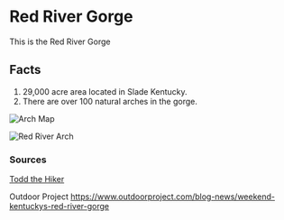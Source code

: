 # Red River Gorge
This is the Red River Gorge
## Facts

1. 29,000 acre area located in Slade Kentucky.
2. There are over 100 natural arches in the gorge.

![Arch Map](https://toddthehiker.files.wordpress.com/2015/02/red-river-gorge-indian-staircase-trail-map.jpg)

![Red River Arch](https://www.outdoorproject.com/sites/default/files/styles/cboxshow/public/blog-copies/rrg-16.jpg?itok=YawtH-0q)

### Sources
[Todd the Hiker](https://toddthehiker.com/2015/02/14/kentuckys-red-river-gorge-indian-staircase/)

Outdoor Project https://www.outdoorproject.com/blog-news/weekend-kentuckys-red-river-gorge